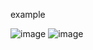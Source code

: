example

![image](https://github.com/user-attachments/assets/d036d985-eda0-496e-b475-c920c302891f)
![image](https://github.com/user-attachments/assets/5d8c5c73-1d34-4915-b9e0-7752a1acb94c)
